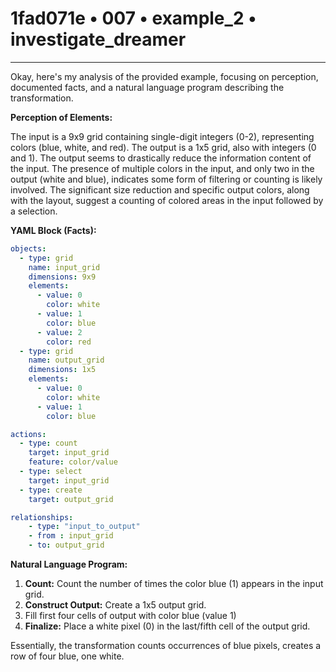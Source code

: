 # 1fad071e • 007 • example_2 • investigate_dreamer

---
Okay, here's my analysis of the provided example, focusing on perception, documented facts, and a natural language program describing the transformation.

**Perception of Elements:**

The input is a 9x9 grid containing single-digit integers (0-2), representing colors (blue, white, and red).  The output is a 1x5 grid, also with integers (0 and 1). The output seems to drastically reduce the information content of the input. The presence of multiple colors in the input, and only two in the output (white and blue), indicates some form of filtering or counting is likely involved.  The significant size reduction and specific output colors, along with the layout, suggest a counting of colored areas in the input followed by a selection.

**YAML Block (Facts):**



```yaml
objects:
  - type: grid
    name: input_grid
    dimensions: 9x9
    elements:
      - value: 0
        color: white
      - value: 1
        color: blue
      - value: 2
        color: red
  - type: grid
    name: output_grid
    dimensions: 1x5
    elements:
      - value: 0
        color: white
      - value: 1
        color: blue

actions:
  - type: count
    target: input_grid
    feature: color/value
  - type: select
    target: input_grid
  - type: create
    target: output_grid

relationships:
    - type: "input_to_output"
    - from : input_grid
    - to: output_grid
```



**Natural Language Program:**

1.  **Count:** Count the number of times the color blue (1) appears in the input grid.
2.  **Construct Output:** Create a 1x5 output grid.
3.   Fill first four cells of output with color blue (value 1)
4.  **Finalize:** Place a white pixel (0) in the last/fifth cell of the output grid.

Essentially, the transformation counts occurrences of blue pixels, creates a row of four blue, one white.

